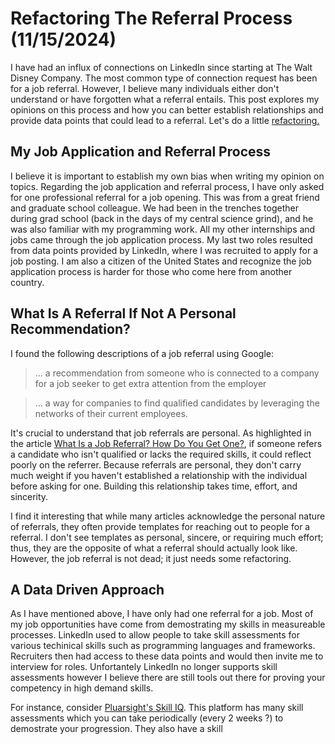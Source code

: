 # Refactoring The Referral Process (11/15/2024)
I have had an influx of connections on LinkedIn since starting at The Walt Disney Company. The most common type of connection request has been for a job referral. However, I believe many individuals either don't understand or have forgotten what a referral entails. This post explores my opinions on this process and how you can better establish relationships and provide data points that could lead to a referral. Let's do a little [refactoring.](https://en.wikipedia.org/wiki/Code_refactoring) 

## My Job Application and Referral Process
I believe it is important to establish my own bias when writing my opinion on topics. Regarding the job application and referral process, I have only asked for one professional referral for a job opening. This was from a great friend and graduate school colleague. We had been in the trenches together during grad school (back in the days of my central science grind), and he was also familiar with my programming work. All my other internships and jobs came through the job application process. My last two roles resulted from data points provided by LinkedIn, where I was recruited to apply for a job posting. I am also a citizen of the United States and recognize the job application process is harder for those who come here from another country.

## What Is A Referral If Not A Personal Recommendation?
I found the following descriptions of a job referral using Google:

> ... a recommendation from someone who is connected to a company for a job seeker to get extra attention from the employer

> ... a way for companies to find qualified candidates by leveraging the networks of their current employees.

It's crucial to understand that job referrals are personal. As highlighted in the article [What Is a Job Referral? How Do You Get One?](https://www.linkedin.com/pulse/what-job-referral-how-do-you-get-one-get-hired-by-linkedin-news/), if someone refers a candidate who isn't qualified or lacks the required skills, it could reflect poorly on the referrer. Because referrals are personal, they don't carry much weight if you haven't established a relationship with the individual before asking for one. Building this relationship takes time, effort, and sincerity.

I find it interesting that while many articles acknowledge the personal nature of referrals, they often provide templates for reaching out to people for a referral. I don't see templates as personal, sincere, or requiring much effort; thus, they are the opposite of what a referral should actually look like. However, the job referral is not dead; it just needs some refactoring.

## A Data Driven Approach
As I have mentioned above, I have only had one referral for a job. Most of my job opportunities have come from demostrating my skills in measureable processes. LinkedIn used to allow people to take skill assessments for various techinical skills such as programming languages and frameworks. Recruiters then had access to these data points and would then invite me to interview for roles. Unfortantely LinkedIn no longer supports skill assessments however I believe there are still tools out there for proving your competency in high demand skills. 

For instance, consider [Pluarsight's Skill IQ](https://www.pluralsight.com/product/skills-assessment). This platform has many skill assessments which you can take periodically (every 2 weeks ?) to demostrate your progression. They also have a skill 


